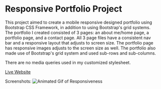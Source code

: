 # Responsive Portfolio Project

This project aimed to create a mobile responsive designed portfolio using Bootstrap CSS Framework, in addition to using Bootstrap's grid systems. The portfolio I created consisted of 3 pages: an about me/home page, a portfolio page, and a contact page. All 3 page files have a consistent nav bar and a responsive layout that adjusts to screen size. The portfolio page has responsive images adjusts to the screen size as well. The portfolio also made use of Bootstrap's grid system and used sub-rows and sub-columns.

There are no media queries used in my customized stylesheet.

[Live Website](https://jonnahmarie.github.io/Portfolio/)

Screenshots: 
![Animated Gif of Responsiveness](assets/images/responsive-gif.gif)


 